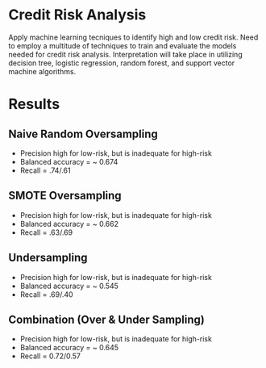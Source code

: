 # Credit Risk Analysis

Apply machine learning tecniques to identify high and low credit risk. Need to employ a multitude of techniques to train and evaluate the models needed for credit risk analysis. Interpretation will take place in utilizing  decision tree, logistic regression, random forest, and support vector machine algorithms.

# Results 

## Naive Random Oversampling

- Precision high for low-risk, but is inadequate for high-risk
- Balanced accuracy = ~ 0.674
- Recall = .74/.61 

## SMOTE Oversampling 
- Precision high for low-risk, but is inadequate for high-risk
- Balanced accuracy = ~ 0.662
- Recall = .63/.69

## Undersampling
- Precision high for low-risk, but is inadequate for high-risk
- Balanced accuracy =  ~ 0.545
- Recall = .69/.40 

## Combination (Over & Under Sampling)
- Precision high for low-risk, but is inadequate for high-risk
- Balanced accuracy = ~ 0.645
- Recall = 0.72/0.57


